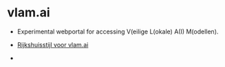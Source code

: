 # vlam.ai

- Experimental webportal for accessing V(eilige L(okale) A(I) M(odellen).
- [Rijkshuisstijl voor vlam.ai](https://github.com/SSC-ICT-Innovatie/huisstijl.vlam.ai)

- 

